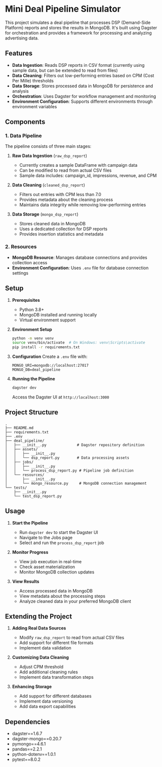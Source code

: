 # Mini Deal Pipeline Simulator

This project simulates a deal pipeline that processes DSP (Demand-Side Platform) reports and stores the results in MongoDB. It's built using Dagster for orchestration and provides a framework for processing and analyzing advertising data.

## Features

- **Data Ingestion**: Reads DSP reports in CSV format (currently using sample data, but can be extended to read from files)
- **Data Cleaning**: Filters out low-performing entries based on CPM (Cost Per Mille) thresholds
- **Data Storage**: Stores processed data in MongoDB for persistence and analysis
- **Orchestration**: Uses Dagster for workflow management and monitoring
- **Environment Configuration**: Supports different environments through environment variables

## Components

### 1. Data Pipeline
The pipeline consists of three main stages:

1. **Raw Data Ingestion** (`raw_dsp_report`)
   - Currently creates a sample DataFrame with campaign data
   - Can be modified to read from actual CSV files
   - Sample data includes: campaign_id, impressions, revenue, and CPM

2. **Data Cleaning** (`cleaned_dsp_report`)
   - Filters out entries with CPM less than 7.0
   - Provides metadata about the cleaning process
   - Maintains data integrity while removing low-performing entries

3. **Data Storage** (`mongo_dsp_report`)
   - Stores cleaned data in MongoDB
   - Uses a dedicated collection for DSP reports
   - Provides insertion statistics and metadata

### 2. Resources
- **MongoDB Resource**: Manages database connections and provides collection access
- **Environment Configuration**: Uses `.env` file for database connection settings

## Setup

1. **Prerequisites**
   - Python 3.8+
   - MongoDB installed and running locally
   - Virtual environment support

2. **Environment Setup**
   ```bash
   python -m venv venv
   source venv/bin/activate  # On Windows: venv\Scripts\activate
   pip install -r requirements.txt
   ```

3. **Configuration**
   Create a `.env` file with:
   ```
   MONGO_URI=mongodb://localhost:27017
   MONGO_DB=deal_pipeline
   ```

4. **Running the Pipeline**
   ```bash
   dagster dev
   ```
   Access the Dagster UI at `http://localhost:3000`

## Project Structure

```
.
├── README.md
├── requirements.txt
├── .env
├── deal_pipeline/
│   ├── __init__.py              # Dagster repository definition
│   ├── assets/
│   │   ├── __init__.py
│   │   └── dsp_report.py        # Data processing assets
│   ├── jobs/
│   │   ├── __init__.py
│   │   └── process_dsp_report.py # Pipeline job definition
│   └── resources/
│       ├── __init__.py
│       └── mongo_resource.py     # MongoDB connection management
└── tests/
    ├── __init__.py
    └── test_dsp_report.py
```

## Usage

1. **Start the Pipeline**
   - Run `dagster dev` to start the Dagster UI
   - Navigate to the Jobs page
   - Select and run the `process_dsp_report` job

2. **Monitor Progress**
   - View job execution in real-time
   - Check asset materialization
   - Monitor MongoDB collection updates

3. **View Results**
   - Access processed data in MongoDB
   - View metadata about the processing steps
   - Analyze cleaned data in your preferred MongoDB client

## Extending the Project

1. **Adding Real Data Sources**
   - Modify `raw_dsp_report` to read from actual CSV files
   - Add support for different file formats
   - Implement data validation

2. **Customizing Data Cleaning**
   - Adjust CPM threshold
   - Add additional cleaning rules
   - Implement data transformation steps

3. **Enhancing Storage**
   - Add support for different databases
   - Implement data versioning
   - Add data export capabilities

## Dependencies

- dagster==1.6.7
- dagster-mongo==0.20.7
- pymongo==4.6.1
- pandas==2.2.1
- python-dotenv==1.0.1
- pytest==8.0.2 